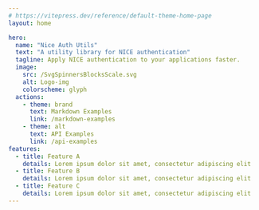 ```yaml
---
# https://vitepress.dev/reference/default-theme-home-page
layout: home

hero:
  name: "Nice Auth Utils"
  text: "A utility library for NICE authentication"
  tagline: Apply NICE authentication to your applications faster.
  image:
    src: /SvgSpinnersBlocksScale.svg
    alt: Logo-img
    colorscheme: glyph
  actions:
    - theme: brand
      text: Markdown Examples
      link: /markdown-examples
    - theme: alt
      text: API Examples
      link: /api-examples
features:
  - title: Feature A
    details: Lorem ipsum dolor sit amet, consectetur adipiscing elit
  - title: Feature B
    details: Lorem ipsum dolor sit amet, consectetur adipiscing elit
  - title: Feature C
    details: Lorem ipsum dolor sit amet, consectetur adipiscing elit
---
```

